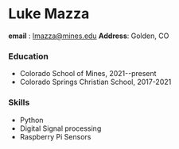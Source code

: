 # Luke Mazza
**email** : lmazza@mines.edu
**Address**: Golden, CO
### Education
 - Colorado School of Mines, 2021--present
 - Colorado Springs Christian School, 2017-2021
### Skills
- Python 
- Digital Signal processing
- Raspberry Pi Sensors 
